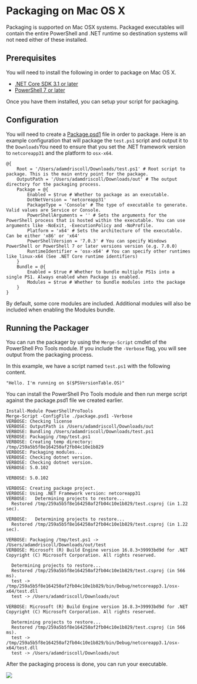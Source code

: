 # Packaging on Mac OS X

Packaging is supported on Mac OSX systems. Packaged executables will contain the entire PowerShell and .NET runtime so destination systems will not need either of these installed.&#x20;

## Prerequisites&#x20;

You will need to install the following in order to package on Mac OS X.

* [.NET Core SDK 3.1 or later](https://docs.microsoft.com/en-us/dotnet/core/install/macos)
* [PowerShell 7 or later](https://docs.microsoft.com/en-us/powershell/scripting/install/installing-powershell-core-on-macos?view=powershell-7.1)

Once you have them installed, you can setup your script for packaging.&#x20;

## Configuration

You will need to create a [Package.psd1](package.psd1) file in order to package. Here is an example configuration that will package the `test.ps1` script and output it to the `Downloads`You need to ensure that you set the .NET framework version to `netcoreapp31` and the platform to `osx-x64`.&#x20;

```
@{
    Root = '/Users/adamdriscoll/Downloads/test.ps1' # Root script to package. This is the main entry point for the package. 
    OutputPath = '/Users/adamdriscoll/Downloads/out' # The output directory for the packaging process. 
    Package = @{
        Enabled = $true # Whether to package as an executable. 
        DotNetVersion = 'netcoreapp31'
        PackageType = 'Console' # The type of executable to generate. Valid values are Service or Console. 
        PowerShellArguments = '' # Sets the arguments for the PowerShell process that is hosted within the executable. You can use arguments like -NoExit, -ExecutionPolicy and -NoProfile.
        Platform = 'x64' # Sets the architecture of the executable. Can be either 'x86' or 'x64'
        PowerShellVersion = '7.0.3' # You can specify Windows PowerShell or PowerShell 7 or later versions version (e.g. 7.0.0)
        RuntimeIdentifier = 'osx-x64' # You can specify other runtimes like linux-x64 (See .NET Core runtime identifiers)
    }
    Bundle = @{
        Enabled = $true # Whether to bundle multiple PS1s into a single PS1. Always enabled when Package is enabled. 
        Modules = $true # Whether to bundle modules into the package
    }
}
```

By default, some core modules are included. Additional modules will also be included when enabling the Modules bundle.&#x20;

## Running the Packager

You can run the packager by using the `Merge-Script` cmdlet of the PowerShell Pro Tools module. If you include the `-Verbose` flag, you will see output from the packaging process.&#x20;

In this example, we have a script named `test.ps1` with the following content.&#x20;

```
"Hello. I'm running on $($PSVersionTable.OS)"
```

You can install the PowerShell Pro Tools module and then run merge script against the package.psd1 file we created earlier.&#x20;

```
Install-Module PowerShellProTools
Merge-Script -ConfigFile ./package.psd1 -Verbose
VERBOSE: Checking license
VERBOSE: OutputPath is /Users/adamdriscoll/Downloads/out
VERBOSE: Bundling /Users/adamdriscoll/Downloads/test.ps1
VERBOSE: Packaging /tmp/test.ps1
VERBOSE: Creating temp directory: /tmp/259a5b5f8e164250af2fb04c10e1b829
VERBOSE: Packaging modules...
VERBOSE: Checking dotnet version.
VERBOSE: Checking dotnet version.
VERBOSE: 5.0.102

VERBOSE: 5.0.102

VERBOSE: Creating package project.
VERBOSE: Using .NET Framework version: netcoreapp31
VERBOSE:   Determining projects to restore...
  Restored /tmp/259a5b5f8e164250af2fb04c10e1b829/test.csproj (in 1.22 sec).

VERBOSE:   Determining projects to restore...
  Restored /tmp/259a5b5f8e164250af2fb04c10e1b829/test.csproj (in 1.22 sec).

VERBOSE: Packaging /tmp/test.ps1 -> /Users/adamdriscoll/Downloads/out/test
VERBOSE: Microsoft (R) Build Engine version 16.8.3+39993bd9d for .NET
Copyright (C) Microsoft Corporation. All rights reserved.

  Determining projects to restore...
  Restored /tmp/259a5b5f8e164250af2fb04c10e1b829/test.csproj (in 566 ms).
  test -> /tmp/259a5b5f8e164250af2fb04c10e1b829/bin/Debug/netcoreapp3.1/osx-x64/test.dll
  test -> /Users/adamdriscoll/Downloads/out

VERBOSE: Microsoft (R) Build Engine version 16.8.3+39993bd9d for .NET
Copyright (C) Microsoft Corporation. All rights reserved.

  Determining projects to restore...
  Restored /tmp/259a5b5f8e164250af2fb04c10e1b829/test.csproj (in 566 ms).
  test -> /tmp/259a5b5f8e164250af2fb04c10e1b829/bin/Debug/netcoreapp3.1/osx-x64/test.dll
  test -> /Users/adamdriscoll/Downloads/out
```

After the packaging process is done, you can run your executable.&#x20;

![](https://3667946160-files.gitbook.io/~/files/v0/b/gitbook-legacy-files/o/assets%2F-LNFE66tpE_51uobNA70%2F-MT89A7z9RuDWwiyCGEj%2F-MT89hQ079zorLibb5Y9%2Fimage.png?alt=media\&token=df5cab2c-2df2-4b14-9245-cdfaeffb96d9)

